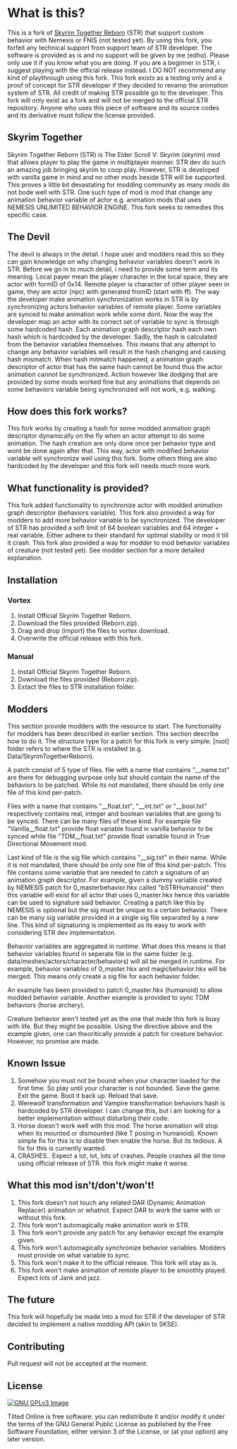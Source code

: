 # What is this?
This is a fork of [Skyrim Together Reborn](https://github.com/tiltedphoques/TiltedEvolution) (STR) that support custom behavior with Nemesis or FNIS (not tested yet). By using this fork, you forfeit any technical support from support team of STR developer. The software is provided as is and no support will be given by me (edho). Please only use it if you know what you are doing. If you are a beginner in STR, i suggest playing with the official release instead. I DO NOT recommend any kind of playthrough using this fork. This fork exists as a testing only and a proof of concept for STR developer if they decided to revamp the animation system of STR. All credit of making STR possible go to the developer. This fork will only exist as a fork and will not be merged to the official STR repository. Anyone who uses this piece of software and its source codes and its derivative must follow the license provided.

## Skyrim Together
Skyrim Together Reborn (STR) is The Elder Scroll V: Skyrim (skyrim) mod that allows player to play the game in multiplayer manner. STR dev do such an amazing job bringing skyrim to coop play. However, STR is developed with vanilla game in mind and no other mods beside STR will be supported. This proves a little bit devastating for modding community as many mods do not bode well with STR. One such type of mod is mod that change any animation behavior variable of actor e.g. animation mods that uses NEMESIS UNLIMITED BEHAVIOR ENGINE. This fork seeks to remedies this specific case.

## The Devil
The devil is always in the detail. I hope user and modders read this so they can gain knowledge on why changing behavior variables doesn't work in STR. Before we go in to much detail, i need to provide some term and its meaning. Local payer mean the player character in the local space, they are actor with formID of 0x14. Remote player is character of other player seen in game, they are actor (npc) with generated fromID (start with ff). The way the developer make animation synchronization works in STR is by synchronizing actors behavior variables of remote player. Some variables are synced to make animation work while some dont. Now the way the developer map an actor with its correct set of variable to sync is through some hardcoded hash. Each animation graph descriptor hash each own hash which is hardcoded by the developer. Sadly, the hash is calculated from the behavior variables themselves. This means that any attempt to change any behavior variables will result in the hash changing and causing hash mismatch. When hash mitmatch happened, a animation graph descriptor of actor that has the same hash cannot be found thus the actor animation cannot be synchronized. Action however like dodging that are provided by some mods worked fine but any animations that depends on some behaviors variable being synchronized will not work, e.g. walking.  

## How does this fork works?
This fork works by creating a hash for some modded animation graph descriptor dynamically on the fly when an actor attempt to do some animation. The hash creation are only done once per behavior type and wont be done again after that. This way, actor with modified behavior variable will synchronize well using this fork. Some others thing are also hardcoded by the developer and this fork will needs much more work.

## What functionality is provided?
This fork added functionality to synchronize actor with modded animation graph descriptor (behaviors variable). This fork also provided a way for modders to add more behavior variable to be synchronized. The developer of STR has provided a soft limit of 64 boolean variables and 64 integer + real variable. Either adhere to their standard for optimal stability or mod it till it crash. This fork also provided a way for modder to mod behavior variables of creature (not tested yet). See modder section for a more detailed explanation. 

## Installation
### Vortex
1. Install Official Skyrim Together Reborn.
2. Download the files provided (Reborn.zip).
3. Drag and drop (import) the files to vortex download.
4. Overwrite the official release with this fork. 
### Manual
1. Install Official Skyrim Together Reborn.
2. Download the files provided (Reborn.zip).
3. Extact the files to STR installation folder.

## Modders
This section provide modders with the resource to start. The functionality for modders has been described in earlier section. This section describe how to do it. The structure type for a patch for this fork is very simple. [root] folder refers to where the STR is installed (e.g. Data/SkyrimTogetherReborn). 

A patch consist of 5 type of files. file with a name that contains "__name.txt" are there for debugging purpose only but should contain the name of the behaviors to be patched. While its not mandated, there should be only one file of this kind per-patch. 

Files with a name that contains "__float.txt", "__int.txt" or "__bool.txt" respectively contains real, integer and boolean variables that are going to be synced. There can be many files of these kind. For example file "Vanilla__float.txt" provide float variable found in vanilla behavior to be synced while file "TDM__float.txt" provide float variable found in True Directional Movement mod.   

Last kind of file is the sig file which contains "__sig.txt" in their name. While it is not mandated, there should be only one file of this kind per-patch. This file contains some variable that are needed to catch a signature of an animation graph descriptor. For example, given a dummy variable created by NEMESIS patch for 0_masterbehavior.hkx called "bSTRHumanoid" then this variable will exist for all actor that uses 0_master.hkx hence this variable can be used to signature said behavior. Creating a patch like this by NEMESIS is optional but the sig must be unique to a certain behavior. There can be many sig variable provided in a single sig file separated by a new line. This kind of signaturing is implemented as its easy to work with considering STR dev implementation.

Behavior variables are aggregated in runtime. What does this means is that behavior variables found in seperate file in the same folder (e.g. data/meshes/actors/character/behaviors) will all be merged in runtime. For example, behavior variables of 0_master.hkx and magicbehavior.hkx will be merged. This means only create a sig file for each behavior folder. 

An example has been provided to patch 0_master.hkx (humanoid) to allow modded behavior variable. Another example is provided to sync TDM behaviors (horse archery).

Creature behavior aren't tested yet as the one that made this fork is busy with life. But they might be possible. Using the directive above and the example given, one can theoritically provide a patch for creature behavior. However, no promise are made. 

## Known Issue
1. Somehow you must not be bound when your character loaded for the first time. So play until your character is not bounded. Save the game. Exit the game. Boot it back up. Reload that save. 
2. Werewolf transformation and Vampire transformation behaviors hash is hardcoded by STR developer. I can change this, but i am looking for a better implementation without disturbing their code.
3. Horse doesn't work well with this mod. The horse animation will stop when its mounted or dismounted (like T posing in humanoid). Known simple fix for this is to disable then enable the horse. But its tedious. A fix for this is currently wanted.
4. CRASHES.. Expect a lot, lot, lots of crashes. People crashes all the time using official release of STR. this fork might make it worse.

## What this mod isn't/don't/won't!
1. This fork doesn't not touch any related DAR (Dynamic Animation Replacer) animation or whatnot. Expect DAR to work the same with or without this fork. 
2. This fork won't automagically make animation work in STR.
3. This fork won't provide any patch for any behavior except the example given.
4. This fork won't automagically synchronize behavior variables. Modders must provide on what variable to sync.
5. This fork won't make it to the official release. This fork will stay as is. 
6. This fork won't make animation of remote player to be smoothly played. Expect lots of Jank and jazz.

## The future
This fork will hopefully be made into a mod for STR if the developer of STR decided to implement a native modding API (akin to SKSE).

## Contributing
Pull request will not be accepted at the moment.

## License
[![GNU GPLv3 Image](https://www.gnu.org/graphics/gplv3-127x51.png)](http://www.gnu.org/licenses/gpl-3.0.en.html)

Tilted Online is free software: you can redistribute it and/or modify
it under the terms of the GNU General Public License as published by
the Free Software Foundation, either version 3 of the License, or
(at your option) any later version.